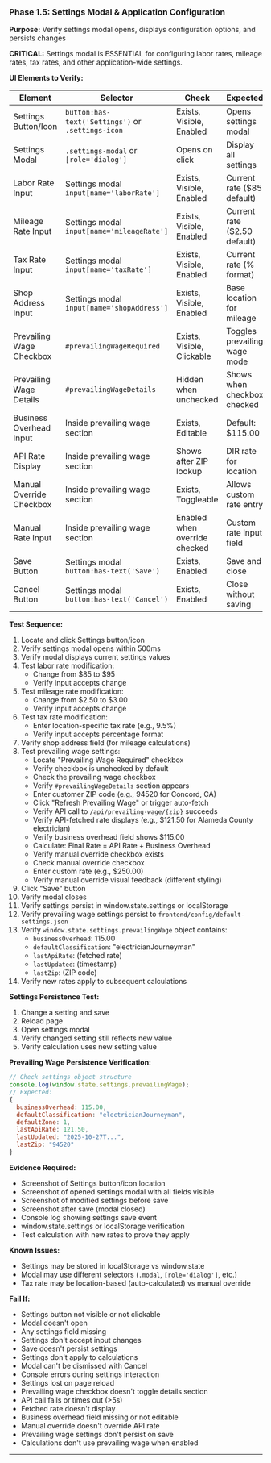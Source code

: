 ### Phase 1.5: Settings Modal & Application Configuration
**Purpose:** Verify settings modal opens, displays configuration options, and persists changes

**CRITICAL:** Settings modal is ESSENTIAL for configuring labor rates, mileage rates, tax rates, and other application-wide settings.

**UI Elements to Verify:**

| Element | Selector | Check | Expected |
|---------|----------|-------|----------|
| Settings Button/Icon | `button:has-text('Settings')` or `.settings-icon` | Exists, Visible, Enabled | Opens settings modal |
| Settings Modal | `.settings-modal` or `[role='dialog']` | Opens on click | Display all settings |
| Labor Rate Input | Settings modal `input[name='laborRate']` | Exists, Visible, Enabled | Current rate ($85 default) |
| Mileage Rate Input | Settings modal `input[name='mileageRate']` | Exists, Visible, Enabled | Current rate ($2.50 default) |
| Tax Rate Input | Settings modal `input[name='taxRate']` | Exists, Visible, Enabled | Current rate (% format) |
| Shop Address Input | Settings modal `input[name='shopAddress']` | Exists, Visible, Enabled | Base location for mileage |
| Prevailing Wage Checkbox | `#prevailingWageRequired` | Exists, Visible, Clickable | Toggles prevailing wage mode |
| Prevailing Wage Details | `#prevailingWageDetails` | Hidden when unchecked | Shows when checkbox checked |
| Business Overhead Input | Inside prevailing wage section | Exists, Editable | Default: $115.00 |
| API Rate Display | Inside prevailing wage section | Shows after ZIP lookup | DIR rate for location |
| Manual Override Checkbox | Inside prevailing wage section | Exists, Toggleable | Allows custom rate entry |
| Manual Rate Input | Inside prevailing wage section | Enabled when override checked | Custom rate input field |
| Save Button | Settings modal `button:has-text('Save')` | Exists, Enabled | Save and close |
| Cancel Button | Settings modal `button:has-text('Cancel')` | Exists, Enabled | Close without saving |

**Test Sequence:**
1. Locate and click Settings button/icon
2. Verify settings modal opens within 500ms
3. Verify modal displays current settings values
4. Test labor rate modification:
   - Change from $85 to $95
   - Verify input accepts change
5. Test mileage rate modification:
   - Change from $2.50 to $3.00
   - Verify input accepts change
6. Test tax rate modification:
   - Enter location-specific tax rate (e.g., 9.5%)
   - Verify input accepts percentage format
7. Verify shop address field (for mileage calculations)
8. Test prevailing wage settings:
   - Locate "Prevailing Wage Required" checkbox
   - Verify checkbox is unchecked by default
   - Check the prevailing wage checkbox
   - Verify `#prevailingWageDetails` section appears
   - Enter customer ZIP code (e.g., 94520 for Concord, CA)
   - Click "Refresh Prevailing Wage" or trigger auto-fetch
   - Verify API call to `/api/prevailing-wage/{zip}` succeeds
   - Verify API-fetched rate displays (e.g., $121.50 for Alameda County electrician)
   - Verify business overhead field shows $115.00
   - Calculate: Final Rate = API Rate + Business Overhead
   - Verify manual override checkbox exists
   - Check manual override checkbox
   - Enter custom rate (e.g., $250.00)
   - Verify manual override visual feedback (different styling)
9. Click "Save" button
10. Verify modal closes
11. Verify settings persist in window.state.settings or localStorage
12. Verify prevailing wage settings persist to `frontend/config/default-settings.json`
13. Verify `window.state.settings.prevailingWage` object contains:
    - `businessOverhead`: 115.00
    - `defaultClassification`: "electricianJourneyman"
    - `lastApiRate`: (fetched rate)
    - `lastUpdated`: (timestamp)
    - `lastZip`: (ZIP code)
14. Verify new rates apply to subsequent calculations

**Settings Persistence Test:**
1. Change a setting and save
2. Reload page
3. Open settings modal
4. Verify changed setting still reflects new value
5. Verify calculation uses new setting value

**Prevailing Wage Persistence Verification:**
```javascript
// Check settings object structure
console.log(window.state.settings.prevailingWage);
// Expected:
{
  businessOverhead: 115.00,
  defaultClassification: "electricianJourneyman",
  defaultZone: 1,
  lastApiRate: 121.50,
  lastUpdated: "2025-10-27T...",
  lastZip: "94520"
}
```

**Evidence Required:**
- Screenshot of Settings button/icon location
- Screenshot of opened settings modal with all fields visible
- Screenshot of modified settings before save
- Screenshot after save (modal closed)
- Console log showing settings save event
- window.state.settings or localStorage verification
- Test calculation with new rates to prove they apply

**Known Issues:**
- Settings may be stored in localStorage vs window.state
- Modal may use different selectors (`.modal`, `[role='dialog']`, etc.)
- Tax rate may be location-based (auto-calculated) vs manual override

**Fail If:**
- Settings button not visible or not clickable
- Modal doesn't open
- Any settings field missing
- Settings don't accept input changes
- Save doesn't persist settings
- Settings don't apply to calculations
- Modal can't be dismissed with Cancel
- Console errors during settings interaction
- Settings lost on page reload
- Prevailing wage checkbox doesn't toggle details section
- API call fails or times out (>5s)
- Fetched rate doesn't display
- Business overhead field missing or not editable
- Manual override doesn't override API rate
- Prevailing wage settings don't persist on save
- Calculations don't use prevailing wage when enabled

---

